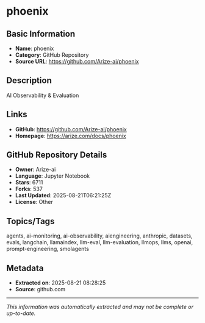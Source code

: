 # phoenix

## Basic Information
- **Name**: phoenix
- **Category**: GitHub Repository
- **Source URL**: https://github.com/Arize-ai/phoenix

## Description
AI Observability & Evaluation

## Links
- **GitHub**: https://github.com/Arize-ai/phoenix
- **Homepage**: https://arize.com/docs/phoenix

## GitHub Repository Details
- **Owner**: Arize-ai
- **Language**: Jupyter Notebook
- **Stars**: 6711
- **Forks**: 537
- **Last Updated**: 2025-08-21T06:21:25Z
- **License**: Other

## Topics/Tags
agents, ai-monitoring, ai-observability, aiengineering, anthropic, datasets, evals, langchain, llamaindex, llm-eval, llm-evaluation, llmops, llms, openai, prompt-engineering, smolagents

## Metadata
- **Extracted on**: 2025-08-21 08:28:25
- **Source**: github.com

---
*This information was automatically extracted and may not be complete or up-to-date.*
